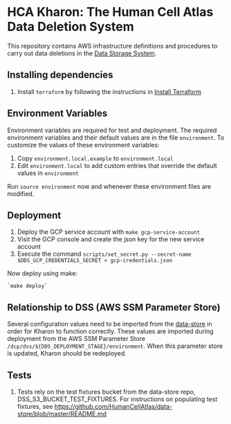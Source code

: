 # HCA Kharon: The Human Cell Atlas Data Deletion System

This repository contains AWS infrastructure definitions and procedures to carry out data deletions in the
[Data Storage System](https://github.com/HumanCellAtlas/data-store).

## Installing dependencies

1. Install `terraform` by following the instructions in
[Install Terraform](https://www.terraform.io/intro/getting-started/install.html)

## Environment Variables

Environment variables are required for test and deployment. The required environment variables and their default values
are in the file `environment`. To customize the values of these environment variables:

1. Copy `environment.local.example` to `environment.local`
1. Edit `environment.local` to add custom entries that override the default values in `environment`
    
Run `source environment` now and whenever these environment files are modified.

## Deployment

1. Deploy the GCP service account with `make gcp-service-account`
1. Visit the GCP console and create the json key for the new service account
1. Execute the command `scripts/set_secret.py --secret-name $DDS_GCP_CREDENTIALS_SECRET < gcp-credentials.json`

Now deploy using make:

    `make deploy`

## Relationship to DSS (AWS SSM Parameter Store)

Several configuration values need to be imported from the [data-store](https://github.com/HumanCellAtlas/data-store)
in order for Kharon to function correctly. These values are imported during deployment from the AWS SSM Parameter
Store `/dcp/dss/${DDS_DEPLOYMENT_STAGE}/environment`. When this parameter store is updated, Kharon should be
redeployed.

## Tests

1. Tests rely on the test fixtures bucket from the data-store repo, DSS_S3_BUCKET_TEST_FIXTURES. For instructions on
populating test fixtures, see https://github.com/HumanCellAtlas/data-store/blob/master/README.md
